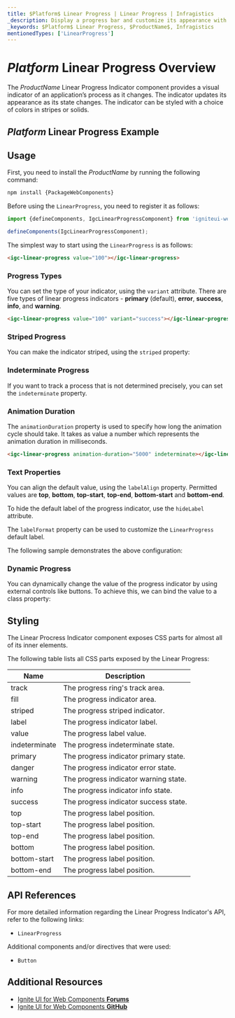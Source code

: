 ```yaml
---
title: $Platform$ Linear Progress | Linear Progress | Infragistics
_description: Display a progress bar and customize its appearance with endless color and striping options with Linear Progress Indicator component.
_keywords: $Platform$ Linear Progress, $ProductName$, Infragistics
mentionedTypes: ['LinearProgress']
---
```


# $Platform$ Linear Progress Overview
The $ProductName$ Linear Progress Indicator component provides a visual indicator of an application’s process as it changes. The indicator updates its appearance as its state changes. The indicator can be styled with a choice of colors in stripes or solids.

## $Platform$ Linear Progress Example

<code-view style="height: 50px"
           data-demos-base-url="{environment:dvDemosBaseUrl}"
           iframe-src="{environment:demosBaseUrl}/inputs/linear-progress-indicator-simple"
           alt="$Platform$  Linear Progress Example"
           github-src="inputs/linear-progress-indicator/simple">
</code-view>

<div class="divider--half"></div>

## Usage

<!-- WebComponents -->
First, you need to install the $ProductName$ by running the following command:

```cmd
npm install {PackageWebComponents}
```

Before using the `LinearProgress`, you need to register it as follows:


```ts
import {defineComponents, IgcLinearProgressComponent} from 'igniteui-webcomponents';

defineComponents(IgcLinearProgressComponent);
```
<!-- end: WebComponents -->

The simplest way to start using the `LinearProgress` is as follows:

```html
<igc-linear-progress value="100"></igc-linear-progress>
```

### Progress Types

You can set the type of your indicator, using  the `variant` attribute. There are five types of linear progress indicators - **primary** (default), **error**, **success**, **info**, and **warning**.

```html
<igc-linear-progress value="100" variant="success"></igc-linear-progress>
```

### Striped Progress

You can make the indicator striped, using the `striped` property:

<code-view style="height: 200px"
           data-demos-base-url="{environment:dvDemosBaseUrl}"
           iframe-src="{environment:demosBaseUrl}/inputs/linear-progress-indicator-types"
           alt="$Platform$  Linear Progress Striped Example"
           github-src="inputs/linear-progress-indicator/types">
</code-view>

<div class="divider--half"></div>

### Indeterminate Progress

If you want to track a process that is not determined precisely, you can set the `indeterminate` property.

### Animation Duration

The `animationDuration` property is used to specify how long the animation cycle should take. It takes as value a number which represents the animation duration in milliseconds.

```html
<igc-linear-progress animation-duration="5000" indeterminate></igc-linear-progress>
```

### Text Properties

You can align the default value, using the `labelAlign` property. Permitted values are **top**, **bottom**, **top-start**, **top-end**, **bottom-start** and **bottom-end**. 

To hide the default label of the progress indicator, use the `hideLabel` attribute.

The `labelFormat` property can be used to customize the `LinearProgress` default label.

The following sample demonstrates the above configuration:

<code-view style="height: 200px"
           data-demos-base-url="{environment:dvDemosBaseUrl}"
           iframe-src="{environment:demosBaseUrl}/inputs/linear-progress-indicator-striped"
           alt="$Platform$ Linear Progress Text Example"
           github-src="inputs/linear-progress-indicator/striped">
</code-view>

<div class="divider--half"></div>

### Dynamic Progress

You can dynamically change the value of the progress indicator by using external controls like buttons. To achieve this, we can bind the value to a class property:

<code-view style="height:200px" 
            data-demos-base-url="{environment:dvDemosBaseUrl}"
           iframe-src="{environment:demosBaseUrl}/inputs/linear-progress-indicator-dynamic"
           alt="$Platform$ Linear Progress Dynamic Example"
           github-src="inputs/linear-progress-indicator/dynamic">
</code-view>

<div class="divider--half"></div>

## Styling

The Linear Procress Indicator component exposes CSS parts for almost all of its inner elements.

<code-view style="height: 50px"
           data-demos-base-url="{environment:dvDemosBaseUrl}"
           iframe-src="{environment:demosBaseUrl}/inputs/linear-progress-indicator-styling"
           alt="$Platform$ Linear Progress Styling"
           github-src="inputs/linear-progress-indicator/styling">
</code-view>

The following table lists all CSS parts exposed by the Linear Progress:

|Name|Description|
|--|--|
| track | The progress ring's track area. |
| fill | The progress indicator area. |
| striped | The progress striped indicator. |
| label | The progress indicator label. |
| value | The progress label value. |
| indeterminate | The progress indeterminate state. |
| primary | The progress indicator primary state. |
| danger | The progress indicator error state. |
| warning | The progress indicator warning state. |
| info | The progress indicator info state. |
| success | The progress indicator success state. |
| top | The progress label position. |
| top-start | The progress label position. |
| top-end | The progress label position. |
| bottom | The progress label position. |
| bottom-start | The progress label position. |
| bottom-end | The progress label position. |

<!-- WebComponents -->

## API References

For more detailed information regarding the Linear Progress Indicator's API, refer to the following links:
* `LinearProgress`

Additional components and/or directives that were used:
* `Button`

<!-- end: WebComponents -->

<div class="divider"></div>

## Additional Resources

<!-- WebComponents -->

* [Ignite UI for Web Components **Forums**](https://www.infragistics.com/community/forums/f/ignite-ui-for-web-components)
* [Ignite UI for Web Components **GitHub**](https://github.com/IgniteUI/igniteui-webcomponents)

<!-- end: WebComponents -->